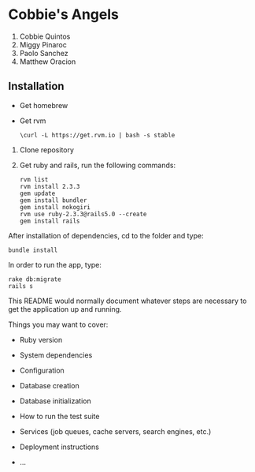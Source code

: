 # Cobbie's Angels

1. Cobbie Quintos
2. Miggy Pinaroc
3. Paolo Sanchez
4. Matthew Oracion

## Installation

* Get homebrew
* Get rvm

    ```\curl -L https://get.rvm.io | bash -s stable```

1. Clone repository
2. Get ruby and rails, run the following commands:

    ```
    rvm list
    rvm install 2.3.3
    gem update
    gem install bundler
    gem install nokogiri
    rvm use ruby-2.3.3@rails5.0 --create
    gem install rails
    ```
  
After installation of dependencies, cd to the folder and type:

```
bundle install
```
In order to run the app, type:

    
    rake db:migrate
    rails s
    
    
This README would normally document whatever steps are necessary to get the
application up and running.

Things you may want to cover:

* Ruby version

* System dependencies

* Configuration

* Database creation

* Database initialization

* How to run the test suite

* Services (job queues, cache servers, search engines, etc.)

* Deployment instructions

* ...

